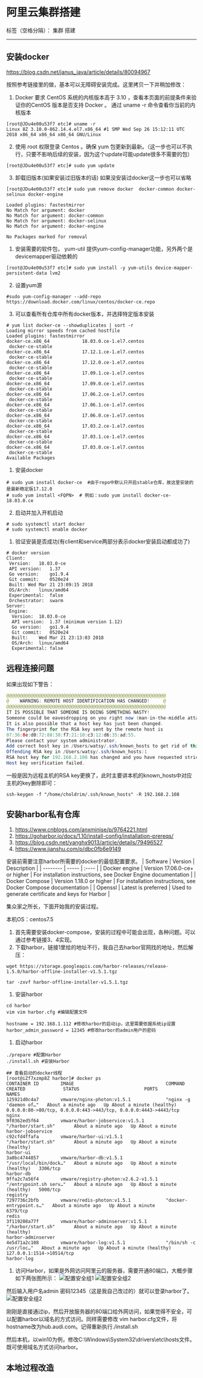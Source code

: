 ﻿# 阿里云集群搭建

标签（空格分隔）： 集群  搭建

---

安装docker
--------
https://blog.csdn.net/janus_java/article/details/80094967

按照参考链接里的做，基本可以无障碍安装完成。这里拷贝一下并稍加修改：

 1. Docker 要求 CentOS 系统的内核版本高于 3.10 ，查看本页面的前提条件来验证你的CentOS 版本是否支持 Docker
    。 通过 uname -r 命令查看你当前的内核版本
```linux
[root@JDu4e00u53f7 etc]# uname -r
Linux 8Z 3.10.0-862.14.4.el7.x86_64 #1 SMP Wed Sep 26 15:12:11 UTC 2018 x86_64 x86_64 x86_64 GNU/Linux
```
 2. 使用 root 权限登录 Centos 。确保 yum 包更新到最新。（这一步也可以不执行，只要不影响后续的安装，因为这个update可能update很多不需要的包）
```linux
[root@JDu4e00u53f7 etc]# sudo yum update
```
 3. 卸载旧版本(如果安装过旧版本的话)  如果没安装过docker这一步也可以省略
```linux
[root@JDu4e00u53f7 etc]# sudo yum remove docker  docker-common docker-selinux docker-engine

Loaded plugins: fastestmirror
No Match for argument: docker
No Match for argument: docker-common
No Match for argument: docker-selinux
No Match for argument: docker-engine

No Packages marked for removal
```
 1. 安装需要的软件包， yum-util 提供yum-config-manager功能，另外两个是devicemapper驱动依赖的
```linux
[root@JDu4e00u53f7 etc]# sudo yum install -y yum-utils device-mapper-persistent-data lvm2
```
 2. 设置yum源
```linux
#sudo yum-config-manager --add-repo https://download.docker.com/linux/centos/docker-ce.repo
```
3. 可以查看所有仓库中所有docker版本，并选择特定版本安装

```linux
# yum list docker-ce --showduplicates | sort -r
Loading mirror speeds from cached hostfile
Loaded plugins: fastestmirror
docker-ce.x86_64            18.03.0.ce-1.el7.centos             docker-ce-stable
docker-ce.x86_64            17.12.1.ce-1.el7.centos             docker-ce-stable
docker-ce.x86_64            17.12.0.ce-1.el7.centos             docker-ce-stable
docker-ce.x86_64            17.09.1.ce-1.el7.centos             docker-ce-stable
docker-ce.x86_64            17.09.0.ce-1.el7.centos             docker-ce-stable
docker-ce.x86_64            17.06.2.ce-1.el7.centos             docker-ce-stable
docker-ce.x86_64            17.06.1.ce-1.el7.centos             docker-ce-stable
docker-ce.x86_64            17.06.0.ce-1.el7.centos             docker-ce-stable
docker-ce.x86_64            17.03.2.ce-1.el7.centos             docker-ce-stable
docker-ce.x86_64            17.03.1.ce-1.el7.centos             docker-ce-stable
docker-ce.x86_64            17.03.0.ce-1.el7.centos             docker-ce-stable
Available Packages
```
 1. 安装docker
```linux
# sudo yum install docker-ce  #由于repo中默认只开启stable仓库，故这里安装的是最新稳定版17.12.0
# sudo yum install <FQPN>  # 例如：sudo yum install docker-ce-18.03.0.ce
```
 2. 启动并加入开机启动

```linux
# sudo systemctl start docker
# sudo systemctl enable docker
```
 1. 验证安装是否成功(有client和service两部分表示docker安装启动都成功了)
```linux
# docker version
Client:
 Version:	18.03.0-ce
 API version:	1.37
 Go version:	go1.9.4
 Git commit:	0520e24
 Built:	Wed Mar 21 23:09:15 2018
 OS/Arch:	linux/amd64
 Experimental:	false
 Orchestrator:	swarm
Server:
 Engine:
  Version:	18.03.0-ce
  API version:	1.37 (minimum version 1.12)
  Go version:	go1.9.4
  Git commit:	0520e24
  Built:	Wed Mar 21 23:13:03 2018
  OS/Arch:	linux/amd64
  Experimental:	false
```

远程连接问题
------
如果出现如下警告：
```java
@@@@@@@@@@@@@@@@@@@@@@@@@@@@@@@@@@@@@@@@@@@@@@@@@@@@@@@@@@@
@    WARNING: REMOTE HOST IDENTIFICATION HAS CHANGED!     @
@@@@@@@@@@@@@@@@@@@@@@@@@@@@@@@@@@@@@@@@@@@@@@@@@@@@@@@@@@@
IT IS POSSIBLE THAT SOMEONE IS DOING SOMETHING NASTY!
Someone could be eavesdropping on you right now (man-in-the-middle attack)!
It is also possible that a host key has just been changed.
The fingerprint for the RSA key sent by the remote host is
07:36:8e:d0:72:88:38:f7:21:10:c3:12:d6:35:ad:55.
Please contact your system administrator.
Add correct host key in /Users/watsy/.ssh/known_hosts to get rid of this message.
Offending RSA key in /Users/watsy/.ssh/known_hosts:1
RSA host key for 192.168.2.108 has changed and you have requested strict checking.
Host key verification failed.
```
一般是因为远程主机的RSA key更换了，此时主要讲本机的known_hosts中对应主机的key删除即可：
```linux
ssh-keygen -f "/home/choldrim/.ssh/known_hosts" -R 192.168.2.108
```

安装harbor私有仓库
------------

 1. https://www.cnblogs.com/anxminise/p/9764221.html
 2. https://goharbor.io/docs/1.10/install-config/installation-prereqs/
 3. https://blog.csdn.net/yanghx9013/article/details/79496527
 4. https://www.jianshu.com/p/dbc0fb6e9149

安装前需要注意harbor所需要的docker的最低配置要求。
| Software        | Version   |  Description  |
| --------   | -----  | :----  |
| Docker engine     | Version 17.06.0-ce+ or higher |   For installation instructions, see Docker Engine documentation     |
| Docker Compose        |   Version 1.18.0 or higher   |   For installation instructions, see Docker Compose documentation  |
| Openssl        |    Latest is preferred   |  Used to generate certificate and keys for Harbor  |

集众家之所长，下面开始我的安装过程。

本机OS：centos7.5

 1. 首先需要安装docker-compose，安装的过程中可能会出现，各种问题。可以通过参考链接3、4实现。
 2. 下载harbor，链接1里给的地址不行，我自己去harbor官网找的地址，然后解压：
```linux
wget https://storage.googleapis.com/harbor-releases/release-1.5.0/harbor-offline-installer-v1.5.1.tgz

tar -zxvf harbor-offline-installer-v1.5.1.tgz
```

 1. 安装harbor
```linux
cd harbor
vim vim harbor.cfg #编辑配置文件

hostname = 192.168.1.112 #修改harbor的启动ip，这里需要依据系统ip设置
harbor_admin_password = 12345 #修改harbor的admin用户的密码
```
 1. 启动harbor
```linux
./prepare #配置Harbor
./install.sh #安装Harbor

## 查看启动的docker线程
[root@iZf7xzmp8Z harbor]# docker ps
CONTAINER ID        IMAGE                                  COMMAND                  CREATED              STATUS                        PORTS                                                              NAMES
125921d0c4a7        vmware/nginx-photon:v1.5.1             "nginx -g 'daemon of…"   About a minute ago   Up About a minute (healthy)   0.0.0.0:80->80/tcp, 0.0.0.0:443->443/tcp, 0.0.0.0:4443->4443/tcp   nginx
9f0362ed5f64        vmware/harbor-jobservice:v1.5.1        "/harbor/start.sh"       About a minute ago   Up About a minute                                                                                harbor-jobservice
c92cfd4ffafa        vmware/harbor-ui:v1.5.1                "/harbor/start.sh"       About a minute ago   Up About a minute (healthy)                                                                      harbor-ui
3a0bc4744857        vmware/harbor-db:v1.5.1                "/usr/local/bin/dock…"   About a minute ago   Up About a minute (healthy)   3306/tcp                                                           harbor-db
9ffa2c7a56f4        vmware/registry-photon:v2.6.2-v1.5.1   "/entrypoint.sh serv…"   About a minute ago   Up About a minute (healthy)   5000/tcp                                                           registry
7297736c2bfb        vmware/redis-photon:v1.5.1             "docker-entrypoint.s…"   About a minute ago   Up About a minute             6379/tcp                                                           redis
3f119208a77f        vmware/harbor-adminserver:v1.5.1       "/harbor/start.sh"       About a minute ago   Up About a minute (healthy)                                                                      harbor-adminserver
4e5d71a2c108        vmware/harbor-log:v1.5.1               "/bin/sh -c /usr/loc…"   About a minute ago   Up About a minute (healthy)   127.0.0.1:1514->10514/tcp                                          harbor-log
```

 1. 访问Harbor，如果是外网访问阿里云的服务器，需要开通80端口，大概步骤如下两张图所示：
![配置安全组1](./image/2020/QQ截图20200317220053.png)
![配置安全组2](./image/2020/QQ截图20200317220155.png)

然后输入用户名admin  密码12345（这是我自己改过的）就可以登录harbor了。
![配置安全组2](./image/2020/QQ截图20200317223645.png)

刚刚是直接通过ip，然后开放服务器的80端口给外网访问，如果觉得不安全，可以配置harbor以域名的方式访问。同样需要修改 vim harbor.cfg文件，将hostname改为hub.audi.com。记得重新执行./install.sh

然后本机，以win10为例，修改C:\Windows\System32\drivers\etc\hosts文件。既可使用域名方式访问harbor。

本地过程改造
------